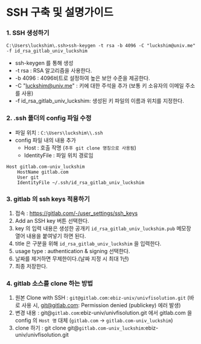 # SSH 구축 및 설명가이드

### 1. SSH 생성하기

```
C:\Users\luckshim\.ssh>ssh-keygen -t rsa -b 4096 -C "luckshim@univ.me" -f id_rsa_gitlab_univ_luckshim
```

- ssh-keygen 를 통해 생성
- -t rsa : RSA 알고리즘을 사용한다.
- -b 4096 : 4096비트로 설정하여 높은 보안 수준을 제공한다.
- -C "luckshim@univ.me" : 키에 대한 주석을 추가 (보통 키 소유자의 이메일 주소를 사용)
- -f id_rsa_gitlab_univ_luckshim: 생성된 키 파일의 이름과 위치를 지정한다.

### 2. .ssh 폴더의 config 파일 수정

- 파일 위치 : `C:\Users\luckshim\\.ssh`
- config 파일 내의 내용 추가
  - Host : 호출 작명 (`추후 git clone 명칭으로 사용됨`)
  - IdentityFile : 파일 위치 경로임

```
Host gitlab.com-univ_luckshim
    HostName gitlab.com
    User git
    IdentityFile ~/.ssh/id_rsa_gitlab_univ_luckshim
```

### 3. gitlab 의 ssh keys 적용하기

1. 접속 : <https://gitlab.com/-/user_settings/ssh_keys>
2. Add an SSH key 버튼 선택한다.
3. key 의 입력 내용은 생성한 공개키 `id_rsa_gitlab_univ_luckshim.pub` 메모장 열어 내용을 붙여넣기 하면 된다.
4. title 은 구분을 위해 `id_rsa_gitlab_univ_luckshim` 을 입력한다.
5. usage type : authentication & signing 선택한다.
6. 날짜를 제거하면 무제한이다.(날짜 지정 시 최대 1년)
7. 최종 저장한다.

### 4. gitlab 소스를 clone 하는 방법

1. 원본 Clone with SSH : `git@gitlab.com:ebiz-univ/univfisolution.git`
   (바로 사용 시, git@gitlab.com: Permission denied (publickey) 에러 발생)
2. 변경 내용 : git@`gitlab.com`:ebiz-univ/univfisolution.git 에서 gitlab.com 을 config 의 `Host 명` 대체
   (`gitlab.com` -> `gitlab.com-univ_luckshim`)
3. clone 하기 : git clone git@`gitlab.com-univ_luckshim`:ebiz-univ/univfisolution.git
